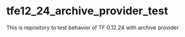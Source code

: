 # tfe12_24_archive_provider_test
This is repository to test behavior of TF 0.12.24 with archive provider
